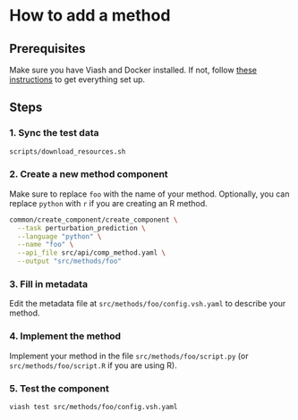 # How to add a method

## Prerequisites

Make sure you have Viash and Docker installed. If not, follow [these instructions](https://openproblems.bio/documentation/fundamentals/requirements) to get everything set up.

## Steps

### 1. Sync the test data

```bash
scripts/download_resources.sh
```

### 2. Create a new method component

Make sure to replace `foo` with the name of your method. Optionally, you can replace `python` with `r` if you are creating an R method.

```bash
common/create_component/create_component \
  --task perturbation_prediction \
  --language "python" \
  --name "foo" \
  --api_file src/api/comp_method.yaml \
  --output "src/methods/foo"
```

### 3. Fill in metadata

Edit the metadata file at `src/methods/foo/config.vsh.yaml` to describe your method.

### 4. Implement the method

Implement your method in the file `src/methods/foo/script.py` (or `src/methods/foo/script.R` if you are using R).

### 5. Test the component

```bash
viash test src/methods/foo/config.vsh.yaml
```
